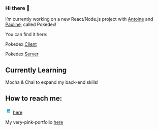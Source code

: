 ### Hi there 👋


I’m currently working on a new React/Node.js project with [Antoine](https://github.com/skiimcdogg) and [Pauline](https://github.com/Iron-Popi), called Pokedex!
 
You can find it here:

Pokedex [Client](https://github.com/skiimcdogg/Project-Pokedex-Client)

Pokedex [Server](https://github.com/skiimcdogg/Project-Pokedex-Server)


## Currently Learning

Mocha & Chai to expand my back-end skills!


## How to reach me: 

<img src="images/github-logo.png" alt="github-logo" width="20" /> [here](https://www.linkedin.com/in/claire-sayart/)

My very-pink-portfolio [here](https://www.clairesayart.fr/)


